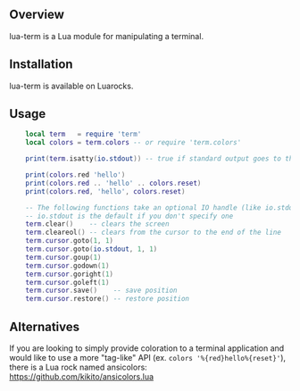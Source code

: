 Overview
--------

lua-term is a Lua module for manipulating a terminal.

Installation
------------

lua-term is available on Luarocks.

Usage
-----

```lua
    local term   = require 'term'
    local colors = term.colors -- or require 'term.colors'

    print(term.isatty(io.stdout)) -- true if standard output goes to the terminal

    print(colors.red 'hello')
    print(colors.red .. 'hello' .. colors.reset)
    print(colors.red, 'hello', colors.reset)

    -- The following functions take an optional IO handle (like io.stdout);
    -- io.stdout is the default if you don't specify one
    term.clear()    -- clears the screen
    term.cleareol() -- clears from the cursor to the end of the line
    term.cursor.goto(1, 1)
    term.cursor.goto(io.stdout, 1, 1)
    term.cursor.goup(1)
    term.cursor.godown(1)
    term.cursor.goright(1)
    term.cursor.goleft(1)
    term.cursor.save()    -- save position
    term.cursor.restore() -- restore position
```

Alternatives
------------

If you are looking to simply provide coloration to a terminal application and would
like to use a more "tag-like" API (ex. `colors '%{red}hello%{reset}'`), there is a Lua rock
named ansicolors: https://github.com/kikito/ansicolors.lua
